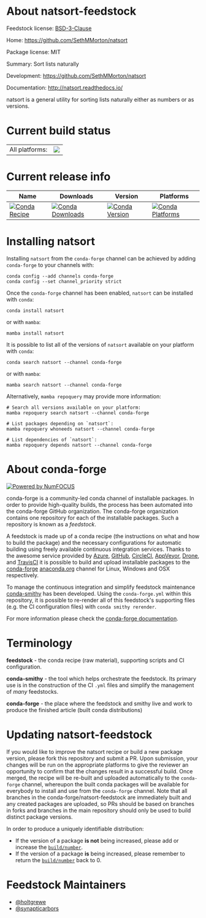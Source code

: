 About natsort-feedstock
=======================

Feedstock license: [BSD-3-Clause](https://github.com/conda-forge/natsort-feedstock/blob/main/LICENSE.txt)

Home: https://github.com/SethMMorton/natsort

Package license: MIT

Summary: Sort lists naturally

Development: https://github.com/SethMMorton/natsort

Documentation: http://natsort.readthedocs.io/

natsort is a general utility for sorting lists naturally either as numbers
or as versions.


Current build status
====================


<table><tr><td>All platforms:</td>
    <td>
      <a href="https://dev.azure.com/conda-forge/feedstock-builds/_build/latest?definitionId=4048&branchName=main">
        <img src="https://dev.azure.com/conda-forge/feedstock-builds/_apis/build/status/natsort-feedstock?branchName=main">
      </a>
    </td>
  </tr>
</table>

Current release info
====================

| Name | Downloads | Version | Platforms |
| --- | --- | --- | --- |
| [![Conda Recipe](https://img.shields.io/badge/recipe-natsort-green.svg)](https://anaconda.org/conda-forge/natsort) | [![Conda Downloads](https://img.shields.io/conda/dn/conda-forge/natsort.svg)](https://anaconda.org/conda-forge/natsort) | [![Conda Version](https://img.shields.io/conda/vn/conda-forge/natsort.svg)](https://anaconda.org/conda-forge/natsort) | [![Conda Platforms](https://img.shields.io/conda/pn/conda-forge/natsort.svg)](https://anaconda.org/conda-forge/natsort) |

Installing natsort
==================

Installing `natsort` from the `conda-forge` channel can be achieved by adding `conda-forge` to your channels with:

```
conda config --add channels conda-forge
conda config --set channel_priority strict
```

Once the `conda-forge` channel has been enabled, `natsort` can be installed with `conda`:

```
conda install natsort
```

or with `mamba`:

```
mamba install natsort
```

It is possible to list all of the versions of `natsort` available on your platform with `conda`:

```
conda search natsort --channel conda-forge
```

or with `mamba`:

```
mamba search natsort --channel conda-forge
```

Alternatively, `mamba repoquery` may provide more information:

```
# Search all versions available on your platform:
mamba repoquery search natsort --channel conda-forge

# List packages depending on `natsort`:
mamba repoquery whoneeds natsort --channel conda-forge

# List dependencies of `natsort`:
mamba repoquery depends natsort --channel conda-forge
```


About conda-forge
=================

[![Powered by
NumFOCUS](https://img.shields.io/badge/powered%20by-NumFOCUS-orange.svg?style=flat&colorA=E1523D&colorB=007D8A)](https://numfocus.org)

conda-forge is a community-led conda channel of installable packages.
In order to provide high-quality builds, the process has been automated into the
conda-forge GitHub organization. The conda-forge organization contains one repository
for each of the installable packages. Such a repository is known as a *feedstock*.

A feedstock is made up of a conda recipe (the instructions on what and how to build
the package) and the necessary configurations for automatic building using freely
available continuous integration services. Thanks to the awesome service provided by
[Azure](https://azure.microsoft.com/en-us/services/devops/), [GitHub](https://github.com/),
[CircleCI](https://circleci.com/), [AppVeyor](https://www.appveyor.com/),
[Drone](https://cloud.drone.io/welcome), and [TravisCI](https://travis-ci.com/)
it is possible to build and upload installable packages to the
[conda-forge](https://anaconda.org/conda-forge) [anaconda.org](https://anaconda.org/)
channel for Linux, Windows and OSX respectively.

To manage the continuous integration and simplify feedstock maintenance
[conda-smithy](https://github.com/conda-forge/conda-smithy) has been developed.
Using the ``conda-forge.yml`` within this repository, it is possible to re-render all of
this feedstock's supporting files (e.g. the CI configuration files) with ``conda smithy rerender``.

For more information please check the [conda-forge documentation](https://conda-forge.org/docs/).

Terminology
===========

**feedstock** - the conda recipe (raw material), supporting scripts and CI configuration.

**conda-smithy** - the tool which helps orchestrate the feedstock.
                   Its primary use is in the construction of the CI ``.yml`` files
                   and simplify the management of *many* feedstocks.

**conda-forge** - the place where the feedstock and smithy live and work to
                  produce the finished article (built conda distributions)


Updating natsort-feedstock
==========================

If you would like to improve the natsort recipe or build a new
package version, please fork this repository and submit a PR. Upon submission,
your changes will be run on the appropriate platforms to give the reviewer an
opportunity to confirm that the changes result in a successful build. Once
merged, the recipe will be re-built and uploaded automatically to the
`conda-forge` channel, whereupon the built conda packages will be available for
everybody to install and use from the `conda-forge` channel.
Note that all branches in the conda-forge/natsort-feedstock are
immediately built and any created packages are uploaded, so PRs should be based
on branches in forks and branches in the main repository should only be used to
build distinct package versions.

In order to produce a uniquely identifiable distribution:
 * If the version of a package **is not** being increased, please add or increase
   the [``build/number``](https://docs.conda.io/projects/conda-build/en/latest/resources/define-metadata.html#build-number-and-string).
 * If the version of a package **is** being increased, please remember to return
   the [``build/number``](https://docs.conda.io/projects/conda-build/en/latest/resources/define-metadata.html#build-number-and-string)
   back to 0.

Feedstock Maintainers
=====================

* [@holtgrewe](https://github.com/holtgrewe/)
* [@synapticarbors](https://github.com/synapticarbors/)

